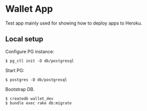 # Wallet App

Test app mainly used for showing how to deploy apps to Heroku.

## Local setup

Configure PG instance:

```
$ pg_ctl init -D db/postgresql
```

Start PG:

```
$ postgres -D db/postgresql
```

Bootstrap DB.

```
$ createdb wallet_dev
$ bundle exec rake db:migrate
```
